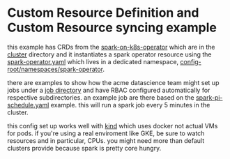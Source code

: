 # Custom Resource Definition and Custom Resource syncing example

this example has CRDs from the
[spark-on-k8s-operator](https://github.com/GoogleCloudPlatform/spark-on-k8s-operator)
which are in the [cluster](config-root/cluster/) directory and it instantiates a
spark operator resource using the
[spark-operator.yaml](config-root/namespaces/spark-operator/spark-operator.yaml)
which lives in a dedicated namespace,
[config-root/namespaces/spark-operator](`spark-operator`).

there are examples to show how the acme datascience team might set up jobs under
a [job directory](config-root/namespaces/datascience-team/jobs/) and have RBAC
configured automatically for respective subdirectories. an example job are there
based on the
[spark-pi-schedule.yaml](https://github.com/GoogleCloudPlatform/spark-on-k8s-operator/blob/master/examples/spark-pi-schedule.yaml)
example. this will run a spark job every 5 minutes in the cluster.

this config set up works well with
[kind](https://github.com/kubernetes-sigs/kind) which uses docker not actual VMs
for pods. if you're using a real enviroment like GKE, be sure to watch resources
and in particular, CPUs. you might need more than default clusters provide
because spark is pretty core hungry.




